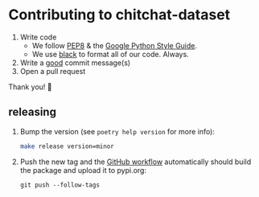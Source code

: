 # Contributing to chitchat-dataset

1. Write code
   - We follow [PEP8] & the [Google Python Style Guide].
   - We use [black] to format all of our code. Always.
1. Write a [good](https://chris.beams.io/posts/git-commit/#seven-rules) commit message(s)
1. Open a pull request

Thank you! :tada:

## releasing

1. Bump the version (see `poetry help version` for more info):

   ```bash
   make release version=minor
   ```

1. Push the new tag and the [GitHub workflow] automatically should build the
   package and upload it to pypi.org:

   ```
   git push --follow-tags
   ```

[pep8]: https://www.python.org/dev/peps/pep-0008/
[google python style guide]: https://google.github.io/styleguide/pyguide.html
[black]: https://github.com/psf/black
[github workflow]: https://github.com/BYU-PCCL/chitchat-dataset/actions
